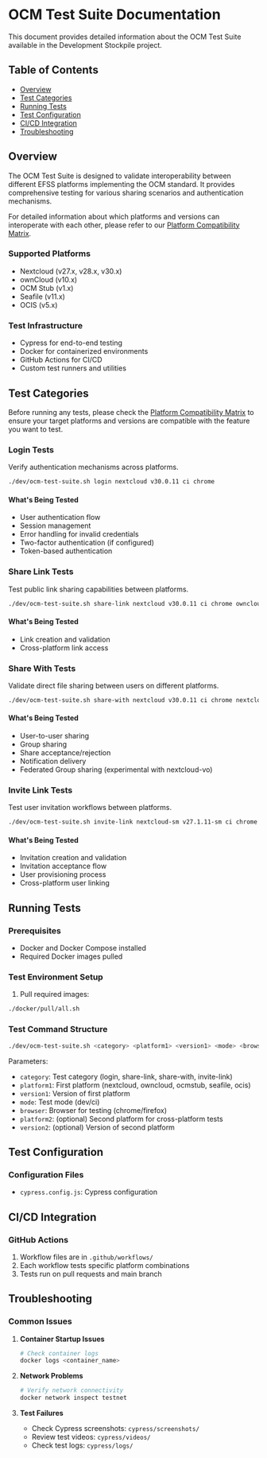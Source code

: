 # OCM Test Suite Documentation

This document provides detailed information about the OCM Test Suite available in the Development Stockpile project.

## Table of Contents
- [Overview](#overview)
- [Test Categories](#test-categories)
- [Running Tests](#running-tests)
- [Test Configuration](#test-configuration)
- [CI/CD Integration](#cicd-integration)
- [Troubleshooting](#troubleshooting)

## Overview

The OCM Test Suite is designed to validate interoperability between different EFSS platforms implementing the OCM standard. It provides comprehensive testing for various sharing scenarios and authentication mechanisms.

For detailed information about which platforms and versions can interoperate with each other, please refer to our [Platform Compatibility Matrix](./4.2-compatibility-matrix.md).

### Supported Platforms
- Nextcloud (v27.x, v28.x, v30.x)
- ownCloud (v10.x)
- OCM Stub (v1.x)
- Seafile (v11.x)
- OCIS (v5.x)

### Test Infrastructure
- Cypress for end-to-end testing
- Docker for containerized environments
- GitHub Actions for CI/CD
- Custom test runners and utilities

## Test Categories

Before running any tests, please check the [Platform Compatibility Matrix](../compatibility-matrix.md) to ensure your target platforms and versions are compatible with the feature you want to test.

### Login Tests

Verify authentication mechanisms across platforms.

```bash
./dev/ocm-test-suite.sh login nextcloud v30.0.11 ci chrome
```

#### What's Being Tested
- User authentication flow
- Session management
- Error handling for invalid credentials
- Two-factor authentication (if configured)
- Token-based authentication

### Share Link Tests

Test public link sharing capabilities between platforms.

```bash
./dev/ocm-test-suite.sh share-link nextcloud v30.0.11 ci chrome owncloud v10.15.0
```

#### What's Being Tested
- Link creation and validation
- Cross-platform link access

### Share With Tests

Validate direct file sharing between users on different platforms.

```bash
./dev/ocm-test-suite.sh share-with nextcloud v30.0.11 ci chrome nextcloud v30.0.11
```

#### What's Being Tested
- User-to-user sharing
- Group sharing
- Share acceptance/rejection
- Notification delivery
- Federated Group sharing (experimental with nextcloud-vo)

### Invite Link Tests

Test user invitation workflows between platforms.

```bash
./dev/ocm-test-suite.sh invite-link nextcloud-sm v27.1.11-sm ci chrome owncloud-sm v10.15.0-sm
```

#### What's Being Tested
- Invitation creation and validation
- Invitation acceptance flow
- User provisioning process
- Cross-platform user linking

## Running Tests

### Prerequisites
- Docker and Docker Compose installed
- Required Docker images pulled

### Test Environment Setup

1. Pull required images:
```bash
./docker/pull/all.sh
```

### Test Command Structure

```bash
./dev/ocm-test-suite.sh <category> <platform1> <version1> <mode> <browser> [platform2] [version2]
```

Parameters:
- `category`: Test category (login, share-link, share-with, invite-link)
- `platform1`: First platform (nextcloud, owncloud, ocmstub, seafile, ocis)
- `version1`: Version of first platform
- `mode`: Test mode (dev/ci)
- `browser`: Browser for testing (chrome/firefox)
- `platform2`: (optional) Second platform for cross-platform tests
- `version2`: (optional) Version of second platform

## Test Configuration


### Configuration Files

- `cypress.config.js`: Cypress configuration

## CI/CD Integration

### GitHub Actions

1. Workflow files are in `.github/workflows/`
2. Each workflow tests specific platform combinations
3. Tests run on pull requests and main branch

## Troubleshooting

### Common Issues

1. **Container Startup Issues**
   ```bash
   # Check container logs
   docker logs <container_name>
   ```

2. **Network Problems**
   ```bash
   # Verify network connectivity
   docker network inspect testnet
   ```

3. **Test Failures**
   - Check Cypress screenshots: `cypress/screenshots/`
   - Review test videos: `cypress/videos/`
   - Check test logs: `cypress/logs/`
